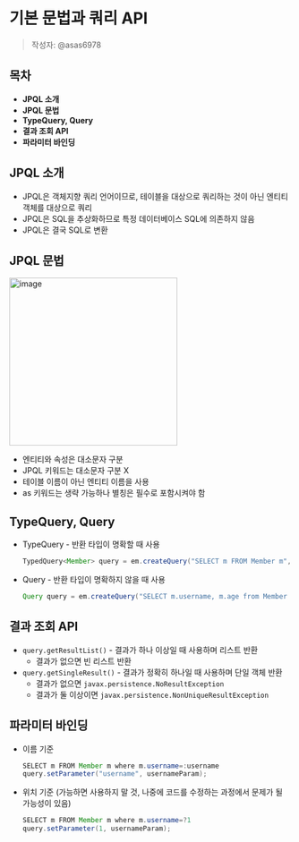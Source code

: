 # 기본 문법과 쿼리 API
> 작성자: @asas6978

## 목차
- **JPQL 소개**
- **JPQL 문법**
- **TypeQuery, Query**
- **결과 조회 API**
- **파라미터 바인딩**
  

## JPQL 소개
- JPQL은 객체지향 쿼리 언어이므로, 테이블을 대상으로 쿼리하는 것이 아닌 엔티티 객체를 대상으로 쿼리
- JPQL은 SQL을 추상화하므로 특정 데이터베이스 SQL에 의존하지 않음
- JPQL은 결국 SQL로 변환
  

## JPQL 문법
<img width="300" alt="image" src="https://github.com/luke0408/study_for_jpa_basic/assets/77332981/ed6f8ec4-0ce8-4798-b75b-0bc84dd44023">

- 엔티티와 속성은 대소문자 구분
- JPQL 키워드는 대소문자 구분 X
- 테이블 이름이 아닌 엔티티 이름을 사용
- as 키워드는 생략 가능하나 별칭은 필수로 포함시켜야 함
  

## TypeQuery, Query
- TypeQuery - 반환 타입이 명확할 때 사용
  ```java
  TypedQuery<Member> query = em.createQuery("SELECT m FROM Member m", Member.class);
  ```
- Query - 반환 타입이 명확하지 않을 때 사용
  ```java
  Query query = em.createQuery("SELECT m.username, m.age from Member m");
  ```
  

## 결과 조회 API
- `query.getResultList()` - 결과가 하나 이상일 때 사용하며 리스트 반환
  - 결과가 없으면 빈 리스트 반환
- `query.getSingleResult()` - 결과가 정확히 하나일 때 사용하며 단일 객체 반환
  - 결과가 없으면 `javax.persistence.NoResultException`
  - 결과가 둘 이상이면 `javax.persistence.NonUniqueResultException`
    

## 파라미터 바인딩
- 이름 기준
  ```java
  SELECT m FROM Member m where m.username=:username
  query.setParameter("username", usernameParam);
  ```
- 위치 기준 (가능하면 사용하지 말 것, 나중에 코드를 수정하는 과정에서 문제가 될 가능성이 있음)
  ```java
  SELECT m FROM Member m where m.username=?1
  query.setParameter(1, usernameParam);
  ```
